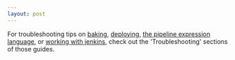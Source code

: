 ```yaml
---
layout: post
---
```


For troubleshooting tips on [baking](baking_images.md), [deploying](deploying.md), [the pipeline expression language](expression_language.md), or [working with jenkins](working_with_jenkins.md), check out the 'Troubleshooting' sections of those guides.
